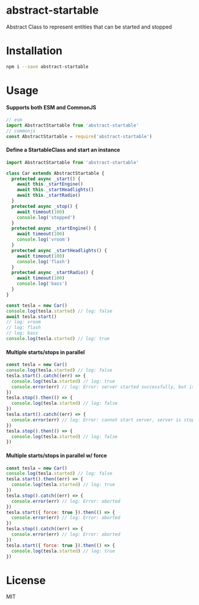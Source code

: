# abstract-startable

Abstract Class to represent entities that can be started and stopped

# Installation

```sh
npm i --save abstract-startable
```

# Usage

#### Supports both ESM and CommonJS

```js
// esm
import AbstractStartable from 'abstract-startable'
// commonjs
const AbstractStartable = require('abstract-startable')
```

#### Define a StartableClass and start an instance

```js
import AbstractStartable from 'abstract-startable'

class Car extends AbstractStartable {
  protected async _start() {
    await this._startEngine()
    await this._startHeadlights()
    await this._startRadio()
  }
  protected async _stop() {
    await timeout(100)
    console.log('stopped')
  }
  protected async _startEngine() {
    await timeout(100)
    console.log('vroom')
  }
  protected async _startHeadlights() {
    await timeout(100)
    console.log('flash')
  }
  protected async _startRadio() {
    await timeout(100)
    console.log('bass')
  }
}

const tesla = new Car()
console.log(tesla.started) // log: false
await tesla.start()
// log: vroom
// log: flash
// log: bass
console.log(tesla.started) // log: true
```

#### Multiple starts/stops in parallel

```js
const tesla = new Car()
console.log(tesla.started) // log: false
tesla.start().catch((err) => {
  console.log(tesla.started) // log: true
  console.error(err) // log: Error: server started successfully, but is stopping now
})
tesla.stop().then(() => {
  console.log(tesla.started) // log: false
})
tesla.start().catch((err) => {
  console.error(err) // log: Error: cannot start server, server is stopping
})
tesla.stop().then(() => {
  console.log(tesla.started) // log: false
})
```

#### Multiple starts/stops in parallel w/ force

```js
const tesla = new Car()
console.log(tesla.started) // log: false
tesla.start().then((err) => {
  console.log(tesla.started) // log: true
})
tesla.stop().catch((err) => {
  console.error(err) // log: Error: aborted
})
tesla.start({ force: true }).then(() => {
  console.error(err) // log: Error: aborted
})
tesla.stop().catch((err) => {
  console.error(err) // log: Error: aborted
})
tesla.start({ force: true }).then(() => {
  console.log(tesla.started) // log: true
})
```

# License

MIT
